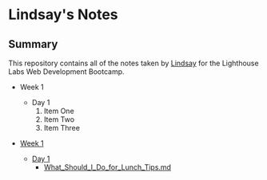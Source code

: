 # Lindsay's Notes

## Summary

This repository contains all of the notes taken by [Lindsay](https://github.com/lindsaywilhelm11) for the Lighthouse Labs Web Development Bootcamp.

* Week 1
    * Day 1
        1. Item One
        2. Item Two
        3. Item Three

* [Week 1](/Week_1)
    * [Day 1](/Week/Day_1)
        * [What_Should_I_Do_for_Lunch_Tips.md](What_Should_I_Do_for_Lunch_Tips.md)



